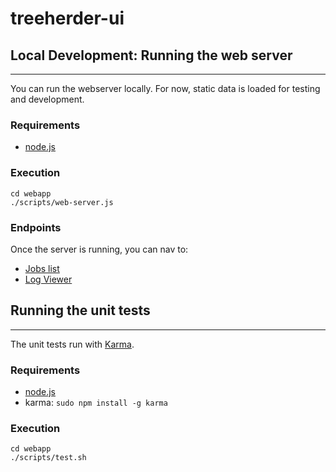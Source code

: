 treeherder-ui
=============


Local Development: Running the web server
-----------------------------------------

-----------------------

You can run the webserver locally.  For now, static data is loaded for testing
and development.


### Requirements

* [node.js](http://nodejs.org/download/)

### Execution

    cd webapp
    ./scripts/web-server.js


### Endpoints

Once the server is running, you can nav to:

* [Jobs list](http://localhost:8000/app/index.html?tree=Try#/jobs)
* [Log Viewer](http://localhost:8000/app/logviewer.html)


Running the unit tests
----------------------

-----------------------

The unit tests run with [Karma](http://karma-runner.github.io/0.8/config/configuration-file.html).


### Requirements

* [node.js](http://nodejs.org/download/)
* karma: ``sudo npm install -g karma``


### Execution

    cd webapp
    ./scripts/test.sh
